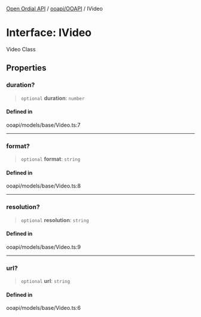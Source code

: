 [Open Ordial API](../../../README.md) / [ooapi/OOAPI](../README.md) / IVideo

# Interface: IVideo

Video Class

## Properties

### duration?

> `optional` **duration**: `number`

#### Defined in

ooapi/models/base/Video.ts:7

***

### format?

> `optional` **format**: `string`

#### Defined in

ooapi/models/base/Video.ts:8

***

### resolution?

> `optional` **resolution**: `string`

#### Defined in

ooapi/models/base/Video.ts:9

***

### url?

> `optional` **url**: `string`

#### Defined in

ooapi/models/base/Video.ts:6
